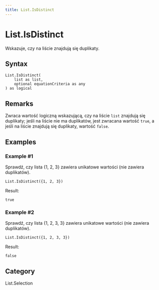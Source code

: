 ```yaml
---
title: List.IsDistinct
---
```


# List.IsDistinct


Wskazuje, czy na liście znajdują się duplikaty.


## Syntax

```powerquery
List.IsDistinct(
    list as list,
    optional equationCriteria as any
) as logical
```


## Remarks

Zwraca wartość logiczną wskazującą, czy na liście <code>list</code> znajdują się duplikaty; jeśli na liście nie ma duplikatów, jest zwracana wartość <code>true</code>, a jeśli na liście znajdują się duplikaty, wartość <code>false</code>. 


## Examples

### Example #1 
Sprawdź, czy lista \{1, 2, 3} zawiera unikatowe wartości (nie zawiera duplikatów).
```powerquery
List.IsDistinct({1, 2, 3})
```

Result: 
```powerquery
true
```


### Example #2 
Sprawdź, czy lista \{1, 2, 3, 3} zawiera unikatowe wartości (nie zawiera duplikatów).
```powerquery
List.IsDistinct({1, 2, 3, 3})
```

Result: 
```powerquery
false
```




## Category
List.Selection
